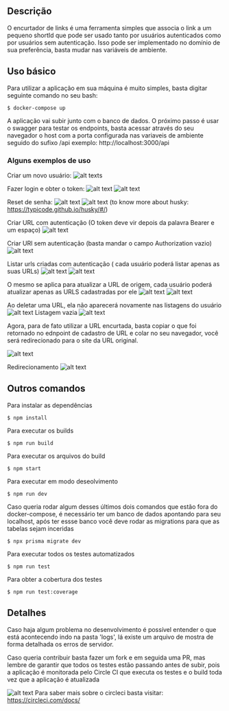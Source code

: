 ## Descrição

O encurtador de links é uma ferramenta simples que associa o link a um pequeno shortId que pode ser usado tanto por usuários autenticados como por usuários sem autenticação. Isso pode ser implementado no domínio de sua preferência, basta mudar nas variáveis de ambiente.

## Uso básico

Para utilizar a aplicação em sua máquina é muito simples, basta digitar seguinte comando no seu bash:

```
$ docker-compose up
```

A aplicação vai subir junto com o banco de dados.
O próximo passo é usar o swagger para testar os endpoints, basta acessar através do seu navegador o host com a porta configurada nas variaveis de ambiente seguido do sufixo /api
exemplo: http://localhost:3000/api

### Alguns exemplos de uso

Criar um novo usuário:
![alt text](<assets/criar usuário.PNG>)s

Fazer login e obter o token:
![alt text](assets/login.PNG)
![alt text](<assets/retorno login.PNG>)

Reset de senha:
![alt text](<assets/reset de senha.PNG>)
![alt text](<assets/retorno reset de senha.PNG>)
(to know more about husky: https://typicode.github.io/husky/#/)

Criar URL com autenticação (O token deve vir depois da palavra Bearer e um espaço)
![alt text](<assets/criar url com autenticação.PNG>)

Criar URl sem autenticação (basta mandar o campo Authorization vazio)
![alt text](<assets/criar url sem autenticação.PNG>)

Listar urls criadas com autenticação ( cada usuário poderá listar apenas as suas URLs)
![alt text](<assets/listar urls.PNG>)
![alt text](<assets/lista de urls.PNG>)

O mesmo se aplica para atualizar a URL de origem, cada usuário poderá atualizar apenas as URLS cadastradas por ele
![alt text](<assets/atualizar url.PNG>)
![alt text](<assets/retorno atualizar url.PNG>)

Ao deletar uma URL, ela não aparecerá novamente nas listagens do usuário
![alt text](<assets/deletar url.PNG>)
Listagem vazia
![alt text](<assets/lista vazia.PNG>)

Agora, para de fato utilizar a URL encurtada, basta copiar o que foi retornado no ednpoint de cadastro de URL e colar no seu navegador, você será redirecionado para o site da URL original.

![alt text](assets/shortId.PNG)

Redirecionamento
![alt text](assets/redirecionado.PNG)

## Outros comandos

Para instalar as dependências

```
$ npm install
```

Para executar os builds

```
$ npm run build
```

Para executar os arquivos do build

```
$ npm start
```

Para executar em modo deseolvimento

```
$ npm run dev
```

Caso queria rodar algum desses últimos dois comandos que estão fora do docker-compose, é necessário ter um banco de dados apontando para seu localhost, após ter essse banco você deve rodar as migrations para que as tabelas sejam inceridas

```
$ npx prisma migrate dev
```

Para executar todos os testes automatizados

```
$ npm run test
```

Para obter a cobertura dos testes

```
$ npm run test:coverage
```

## Detalhes

Caso haja algum problema no desenvolvimento é possível entender o que está acontecendo indo na pasta 'logs', lá existe um arquivo de mostra de forma detalhada os erros de servidor.

Caso queria contribuir basta fazer um fork e em seguida uma PR, mas lembre de garantir que todos os testes estão passando antes de subir, pois a aplicação é monitorada pelo Circle CI que executa os testes e o build toda vez que a aplicação é atualizada

![alt text](image.png)
Para saber mais sobre o circleci basta visitar: https://circleci.com/docs/
